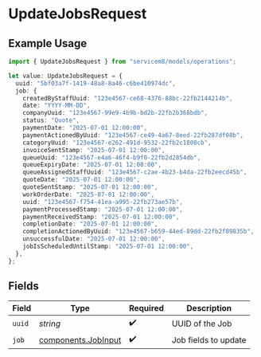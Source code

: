 # UpdateJobsRequest

## Example Usage

```typescript
import { UpdateJobsRequest } from "servicem8/models/operations";

let value: UpdateJobsRequest = {
  uuid: "5bf03a7f-1419-48a8-8a46-c6be410974dc",
  job: {
    createdByStaffUuid: "123e4567-ce68-4376-88bc-22fb2144214b",
    date: "YYYY-MM-DD",
    companyUuid: "123e4567-99e9-4b9b-bd2b-22fb2b368bdb",
    status: "Quote",
    paymentDate: "2025-07-01 12:00:00",
    paymentActionedByUuid: "123e4567-ce49-4a67-8eed-22fb287df08b",
    categoryUuid: "123e4567-e262-491d-9532-22fb2c1808cb",
    invoiceSentStamp: "2025-07-01 12:00:00",
    queueUuid: "123e4567-e4a6-46f4-b9f0-22fb2d2854db",
    queueExpiryDate: "2025-07-01 12:00:00",
    queueAssignedStaffUuid: "123e4567-c2ae-4b23-b4da-22fb2eecd45b",
    quoteDate: "2025-07-01 12:00:00",
    quoteSentStamp: "2025-07-01 12:00:00",
    workOrderDate: "2025-07-01 12:00:00",
    uuid: "123e4567-f754-41ea-a995-22fb273ae57b",
    paymentProcessedStamp: "2025-07-01 12:00:00",
    paymentReceivedStamp: "2025-07-01 12:00:00",
    completionDate: "2025-07-01 12:00:00",
    completionActionedByUuid: "123e4567-b659-44ed-89dd-22fb2f89835b",
    unsuccessfulDate: "2025-07-01 12:00:00",
    jobIsScheduledUntilStamp: "2025-07-01 12:00:00",
  },
};
```

## Fields

| Field                                                      | Type                                                       | Required                                                   | Description                                                |
| ---------------------------------------------------------- | ---------------------------------------------------------- | ---------------------------------------------------------- | ---------------------------------------------------------- |
| `uuid`                                                     | *string*                                                   | :heavy_check_mark:                                         | UUID of the Job                                            |
| `job`                                                      | [components.JobInput](../../models/components/jobinput.md) | :heavy_check_mark:                                         | Job fields to update                                       |